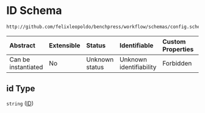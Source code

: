 # ID Schema

```txt
http://github.com/felixleopoldo/benchpress/workflow/schemas/config.schema.json#/definitions/notears_dag_sampling/properties/id
```



| Abstract            | Extensible | Status         | Identifiable            | Custom Properties | Additional Properties | Access Restrictions | Defined In                                                              |
| :------------------ | :--------- | :------------- | :---------------------- | :---------------- | :-------------------- | :------------------ | :---------------------------------------------------------------------- |
| Can be instantiated | No         | Unknown status | Unknown identifiability | Forbidden         | Allowed               | none                | [newschema.schema.json\*](newschema.schema.json "open original schema") |

## id Type

`string` ([ID](newschema-definitions-notears_dag_sampling-item-properties-id.md))
